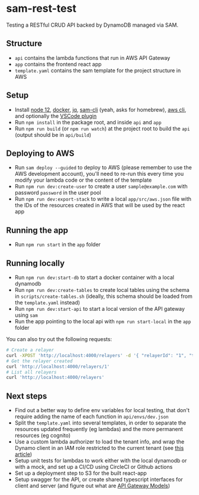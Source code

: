 # sam-rest-test

Testing a RESTful CRUD API backed by DynamoDB managed via SAM.

## Structure

- `api` contains the lambda functions that run in AWS API Gateway
- `app` contains the frontend react app
- `template.yaml` contains the sam template for the project structure in AWS

## Setup

- Install [node 12](https://nodejs.org/en/), [docker](https://docs.docker.com/get-docker/), [jq](https://github.com/stedolan/jq/wiki/Installation), [sam-cli](https://docs.aws.amazon.com/serverless-application-model/latest/developerguide/serverless-sam-cli-install.html) (yeah, asks for homebrew), [aws cli](https://aws.amazon.com/cli/), and optionally the [VSCode plugin](https://docs.aws.amazon.com/toolkit-for-visual-studio/latest/user-guide/welcome.html)
- Run `npm install` in the package root, and inside `api` and `app`
- Run `npm run build` (or `npm run watch`) at the project root to build the `api` (output should be in `api/build`)

## Deploying to AWS

- Run `sam deploy --guided` to deploy to AWS (please remember to use the AWS development account), you'll need to re-run this every time you modify your lambda code or the content of the template
- Run `npm run dev:create-user` to create a user `sample@example.com` with password `password` in the user pool
- Run `npm run dev:export-stack` to write a local `app/src/aws.json` file with the IDs of the resources created in AWS that will be used by the react app

## Running the app

- Run `npm run start` in the `app` folder

## Running locally

- Run `npm run dev:start-db` to start a docker container with a local dynamodb
- Run `npm run dev:create-tables` to create local tables using the schema in `scripts/create-tables.sh` (ideally, this schema should be loaded from the `template.yaml` instead)
- Run `npm run dev:start-api` to start a local version of the API gateway using `sam`
- Run the app pointing to the local api with `npm run start-local` in the `app` folder

You can also try out the following requests:

```bash
# Create a relayer
curl -XPOST 'http://localhost:4000/relayers' -d '{ "relayerId": "1", "tenantId": "DEFAULT_TENANT", "name": "relayer1" }' -H "Content-Type: application/json"
# Get the relayer created
curl 'http://localhost:4000/relayers/1'
# List all relayers
curl 'http://localhost:4000/relayers'
```

## Next steps

- Find out a better way to define env variables for local testing, that don't require adding the name of each function in `api/envs/dev.json`
- Split the `template.yaml` into several templates, in order to separate the resources updated frequently (eg lambdas) and the more permanent resources (eg cognito)
- Use a custom lambda authorizer to load the tenant info, and wrap the Dynamo client in an IAM role restricted to the current tenant (see [this article](https://medium.com/@tarekbecker/serverless-enterprise-grade-multi-tenancy-using-aws-76ff5f4d0a23))
- Setup unit tests for lambdas to work either with the local dynamodb or with a mock, and set up a CI/CD using CircleCI or Github actions
- Set up a deployment step to S3 for the built react-app
- Setup swagger for the API, or create shared typescript interfaces for client and server (and figure out what are [API Gateway Models](https://docs.aws.amazon.com/apigateway/latest/developerguide/rest-api-data-transformations.html))
